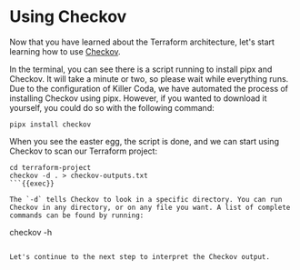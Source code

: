 # Using Checkov

Now that you have learned about the Terraform architecture, let's start learning how to use [Checkov](checkov.io). 

In the terminal, you can see there is a script running to install pipx and Checkov. It will take a minute or two, so please wait while everything runs. Due to the configuration of Killer Coda, we have automated the process of installing Checkov using pipx. However, if you wanted to download it yourself, you could do so with the following command: 

```
pipx install checkov
```

When you see the easter egg, the script is done, and we can start using Checkov to scan our Terraform project: 

```
cd terraform-project
checkov -d . > checkov-outputs.txt
```{{exec}}

The `-d` tells Checkov to look in a specific directory. You can run Checkov in any directory, or on any file you want. A list of complete commands can be found by running:

```
checkov -h
```{{copy}}

Let's continue to the next step to interpret the Checkov output. 